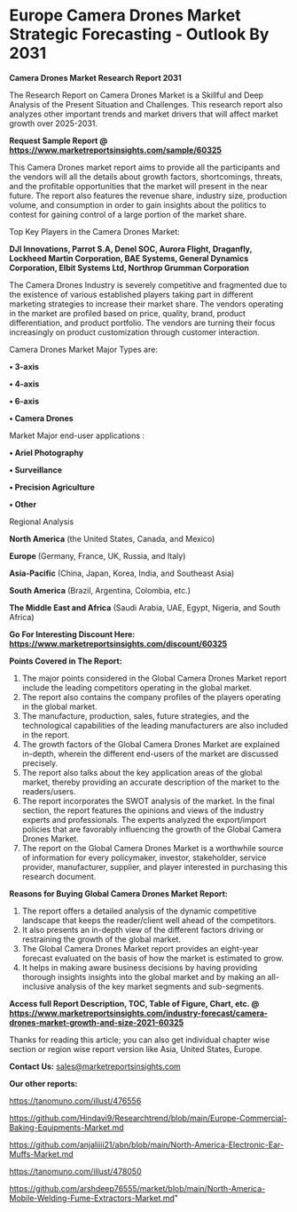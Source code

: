 # Europe Camera Drones Market Strategic Forecasting - Outlook By 2031

<strong>Camera Drones Market Research Report 2031</strong>

The Research Report on Camera Drones Market is a Skillful and Deep Analysis of the Present Situation and Challenges. This research report also analyzes other important trends and market drivers that will affect market growth over 2025-2031.

<strong>Request Sample Report @ <a href=https://www.marketreportsinsights.com/sample/60325>https://www.marketreportsinsights.com/sample/60325</a></strong>

This Camera Drones market report aims to provide all the participants and the vendors will all the details about growth factors, shortcomings, threats, and the profitable opportunities that the market will present in the near future. The report also features the revenue share, industry size, production volume, and consumption in order to gain insights about the politics to contest for gaining control of a large portion of the market share.

Top Key Players in the Camera Drones Market:

<strong>DJI Innovations, Parrot S.A, Denel SOC, Aurora Flight, Draganfly, Lockheed Martin Corporation, BAE Systems, General Dynamics Corporation, Elbit Systems Ltd, Northrop Grumman Corporation</strong>

The Camera Drones Industry is severely competitive and fragmented due to the existence of various established players taking part in different marketing strategies to increase their market share. The vendors operating in the market are profiled based on price, quality, brand, product differentiation, and product portfolio. The vendors are turning their focus increasingly on product customization through customer interaction.

Camera Drones Market Major Types are:

<strong>• 3-axis

• 4-axis

• 6-axis

• Camera Drones</strong>

Market Major end-user applications :

<strong>• Ariel Photography

• Surveillance

• Precision Agriculture

• Other</strong>

Regional Analysis

</u><strong><b>North America</b></strong> (the United States, Canada, and Mexico)

<strong><b>Europe </b></strong>(Germany, France, UK, Russia, and Italy)

<strong><b>Asia-Pacific</b></strong> (China, Japan, Korea, India, and Southeast Asia)

<strong><b>South America</b></strong> (Brazil, Argentina, Colombia, etc.)

<strong><b>The Middle East and Africa</b></strong> (Saudi Arabia, UAE, Egypt, Nigeria, and South Africa)

<strong>Go For Interesting Discount Here: <a href=https://www.marketreportsinsights.com/discount/60325>https://www.marketreportsinsights.com/discount/60325</a></strong>

<strong>Points Covered in The Report:</strong>
<ol>
  <li>The major points considered in the Global Camera Drones Market report include the leading competitors operating in the global market.</li>
  <li>The report also contains the company profiles of the players operating in the global market.</li>
  <li>The manufacture, production, sales, future strategies, and the technological capabilities of the leading manufacturers are also included in the report.</li>
  <li>The growth factors of the Global Camera Drones Market are explained in-depth, wherein the different end-users of the market are discussed precisely.</li>
  <li>The report also talks about the key application areas of the global market, thereby providing an accurate description of the market to the readers/users.</li>
  <li>The report incorporates the SWOT analysis of the market. In the final section, the report features the opinions and views of the industry experts and professionals. The experts analyzed the export/import policies that are favorably influencing the growth of the Global Camera Drones Market.</li>
  <li>The report on the Global Camera Drones Market is a worthwhile source of information for every policymaker, investor, stakeholder, service provider, manufacturer, supplier, and player interested in purchasing this research document.</li>
</ol>
<strong>Reasons for Buying Global Camera Drones Market Report:</strong>

<ol>
  <li>The report offers a detailed analysis of the dynamic competitive landscape that keeps the reader/client well ahead of the competitors.</li>
  <li>It also presents an in-depth view of the different factors driving or restraining the growth of the global market.</li>
  <li>The Global Camera Drones Market report provides an eight-year forecast evaluated on the basis of how the market is estimated to grow.</li>
  <li>It helps in making aware business decisions by having providing thorough insights insights into the global market and by making an all-inclusive analysis of the key market segments and sub-segments.</li>
</ol>
<strong>Access full Report Description, TOC, Table of Figure, Chart, etc. @ <a href=https://www.marketreportsinsights.com/industry-forecast/camera-drones-market-growth-and-size-2021-60325>https://www.marketreportsinsights.com/industry-forecast/camera-drones-market-growth-and-size-2021-60325</a></strong>


Thanks for reading this article; you can also get individual chapter wise section or region wise report version like Asia, United States, Europe.

<strong>Contact Us:</strong>
sales@marketreportsinsights.com

<strong>Our other reports:</strong>

<a href=https://tanomuno.com/illust/476556>https://tanomuno.com/illust/476556</a>

<a href=https://github.com/Hindavi9/Researchtrend/blob/main/Europe-Commercial-Baking-Equipments-Market.md>https://github.com/Hindavi9/Researchtrend/blob/main/Europe-Commercial-Baking-Equipments-Market.md</a>

<a href=https://github.com/anjaliiii21/abn/blob/main/North-America-Electronic-Ear-Muffs-Market.md>https://github.com/anjaliiii21/abn/blob/main/North-America-Electronic-Ear-Muffs-Market.md</a>

<a href=https://tanomuno.com/illust/478050>https://tanomuno.com/illust/478050</a>

<a href=https://github.com/arshdeep76555/market/blob/main/North-America-Mobile-Welding-Fume-Extractors-Market.md>https://github.com/arshdeep76555/market/blob/main/North-America-Mobile-Welding-Fume-Extractors-Market.md</a>"
